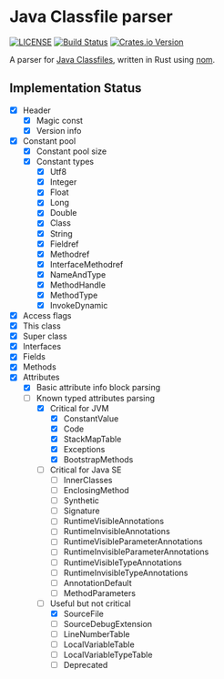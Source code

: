 # Java Classfile parser

[![LICENSE](https://img.shields.io/badge/license-MIT-blue.svg)](LICENSE.txt)
[![Build Status](https://travis-ci.org/Palmr/classfile-parser.svg?branch=master)](https://travis-ci.org/Palmr/classfile-parser)
[![Crates.io Version](https://img.shields.io/crates/v/classfile-parser.svg)](https://crates.io/crates/classfile-parser)

A parser for [Java Classfiles](https://docs.oracle.com/javase/specs/jvms/se10/html/jvms-4.html), written in Rust using [nom](https://github.com/Geal/nom).

## Implementation Status

- [x] Header
  - [x] Magic const
  - [x] Version info
- [x] Constant pool
  - [x] Constant pool size
  - [x] Constant types
    - [x] Utf8
    - [x] Integer
    - [x] Float
    - [x] Long
    - [x] Double
    - [x] Class
    - [x] String
    - [x] Fieldref
    - [x] Methodref
    - [x] InterfaceMethodref
    - [x] NameAndType
    - [x] MethodHandle
    - [x] MethodType
    - [x] InvokeDynamic
- [x] Access flags
- [x] This class
- [x] Super class
- [x] Interfaces
- [x] Fields
- [x] Methods
- [x] Attributes
  - [x] Basic attribute info block parsing
  - [ ] Known typed attributes parsing
    - [x] Critical for JVM
      - [x] ConstantValue
      - [x] Code
      - [x] StackMapTable
      - [x] Exceptions
      - [x] BootstrapMethods
    - [ ] Critical for Java SE
      - [ ] InnerClasses
      - [ ] EnclosingMethod
      - [ ] Synthetic
      - [ ] Signature
      - [ ] RuntimeVisibleAnnotations
      - [ ] RuntimeInvisibleAnnotations
      - [ ] RuntimeVisibleParameterAnnotations
      - [ ] RuntimeInvisibleParameterAnnotations
      - [ ] RuntimeVisibleTypeAnnotations
      - [ ] RuntimeInvisibleTypeAnnotations
      - [ ] AnnotationDefault
      - [ ] MethodParameters
    - [ ] Useful but not critical
      - [x] SourceFile
      - [ ] SourceDebugExtension
      - [ ] LineNumberTable
      - [ ] LocalVariableTable
      - [ ] LocalVariableTypeTable
      - [ ] Deprecated
